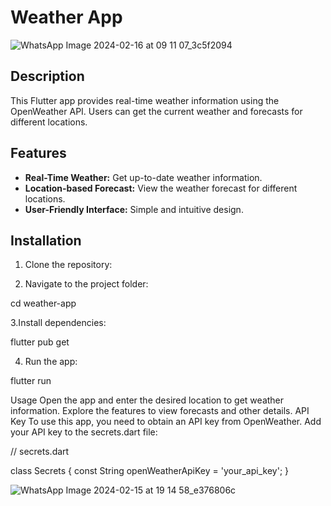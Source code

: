 # Weather App

![WhatsApp Image 2024-02-16 at 09 11 07_3c5f2094](https://github.com/jatin1603/Real_time-weather-app/assets/79332951/aaacfb39-9460-461b-9de1-80635cd9b417)


## Description

This Flutter app provides real-time weather information using the OpenWeather API. Users can get the current weather and forecasts for different locations.

## Features

- **Real-Time Weather:** Get up-to-date weather information.
- **Location-based Forecast:** View the weather forecast for different locations.
- **User-Friendly Interface:** Simple and intuitive design.

## Installation

1. Clone the repository:

  



2. Navigate to the project folder:


cd weather-app

3.Install dependencies:

flutter pub get

4. Run the app:

flutter run

Usage
Open the app and enter the desired location to get weather information.
Explore the features to view forecasts and other details.
API Key
To use this app, you need to obtain an API key from OpenWeather. Add your API key to the secrets.dart file:

// secrets.dart

class Secrets {
   const String openWeatherApiKey = 'your_api_key';
}



![WhatsApp Image 2024-02-15 at 19 14 58_e376806c](https://github.com/jatin1603/Real_time-weather-app/assets/79332951/6bb2e4ff-743b-4690-9b35-92452afba0a2)

